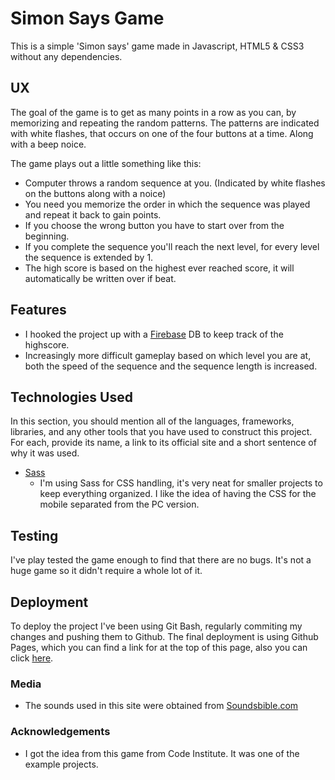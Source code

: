 # Simon Says Game

This is a simple 'Simon says' game made in Javascript, HTML5 & CSS3 without any dependencies.
 
## UX

The goal of the game is to get as many points in a row as you can, by memorizing and repeating the random patterns.
The patterns are indicated with white flashes, that occurs on one of the four buttons at a time. Along with a beep noice.

The game plays out a little something like this:
- Computer throws a random sequence at you. (Indicated by white flashes on the buttons along with a noice)
- You need you memorize the order in which the sequence was played and repeat it back to gain points.
- If you choose the wrong button you have to start over from the beginning.
- If you complete the sequence you'll reach the next level, for every level the sequence is extended by 1.
- The high score is based on the highest ever reached score, it will automatically be written over if beat.

## Features

- I hooked the project up with a [Firebase](https://firebase.google.com/) DB to keep track of the highscore.
- Increasingly more difficult gameplay based on which level you are at, both the speed of the sequence and the sequence length is increased.

## Technologies Used

In this section, you should mention all of the languages, frameworks, libraries, and any other tools that you have used to construct this project. For each, provide its name, a link to its official site and a short sentence of why it was used.

- [Sass](https://sass-lang.com/documentation/syntax)
    - I'm using Sass for CSS handling, it's very neat for smaller projects to keep everything organized.
    I like the idea of having the CSS for the mobile separated from the PC version.


## Testing

I've play tested the game enough to find that there are no bugs. It's not a huge game so it didn't require a whole lot of it.

## Deployment

To deploy the project I've been using Git Bash, regularly commiting my changes and pushing them to Github.
The final deployment is using Github Pages, which you can find a link for at the top of this page, also you can click [here](https://emilohlund-git.github.io/Simon/).

### Media
- The sounds used in this site were obtained from [Soundsbible.com](http://soundbible.com/free-sound-effects-1.html)

### Acknowledgements

- I got the idea from this game from Code Institute. It was one of the example projects.
